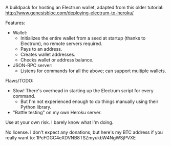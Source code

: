 A buildpack for hosting an Electrum wallet, 
adapted from this older tutorial: http://www.genesisbloc.com/deploying-electrum-to-heroku/


Features:
- Wallet:
    - Initializes the entire wallet from a seed at startup (thanks to Electrum), no remote servers required.
    - Pays to an address.
    - Creates wallet addresses.
    - Checks wallet or address balance.
- JSON-RPC server:
    - Listens for commands for all the above; can support multiple wallets.


Flaws/TODO:
- Slow! There's overhead in starting up the Electrum script for every command. 
    - But I'm not experienced enough to do things manually using their Python library.
- "Battle testing" on my own Heroku server.


Use at your own risk. I barely know what I'm doing.


No license. I don't expect any donations, but here's my BTC address if you really want to: 1PcFGGC4eXDVNB8TSZmyukbW4NgWSjPVXE
